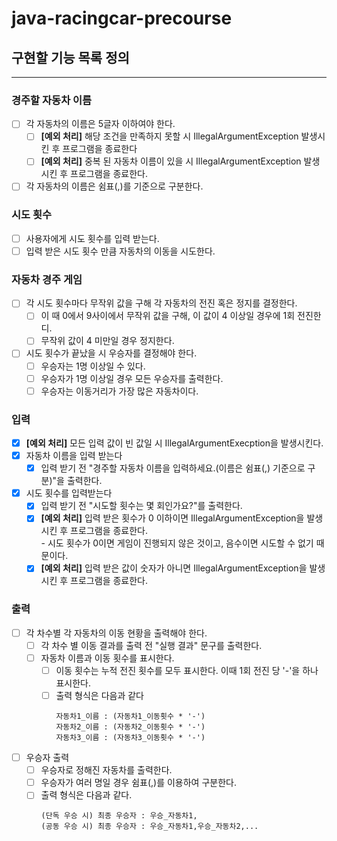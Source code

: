 # java-racingcar-precourse

## 구현할 기능 목록 정의
--- ---
### 경주할 자동차 이름
- [ ] 각 자동차의 이름은 5글자 이하여야 한다.  
  - [ ] **[예외 처리]** 해당 조건을 만족하지 못할 시 IllegalArgumentException 발생시킨 후 프로그램을 종료한다
  - [ ] **[예외 처리]** 중복 된 자동차 이름이 있을 시 IllegalArgumentException 발생시킨 후 프로그램을 종료한다.
- [ ] 각 자동차의 이름은 쉼표(,)를 기준으로 구분한다.

### 시도 횟수
- [ ] 사용자에게 시도 횟수를 입력 받는다.
- [ ] 입력 받은 시도 횟수 만큼 자동차의 이동을 시도한다.

### 자동차 경주 게임
- [ ] 각 시도 횟수마다 무작위 값을 구해 각 자동차의 전진 혹은 정지를 결정한다.
    - [ ] 이 때 0에서 9사이에서 무작위 값을 구해, 이 값이 4 이상일 경우에 1회 전진한디.
    - [ ] 무작위 값이 4 미만일 경우 정지한다.
- [ ] 시도 횟수가 끝났을 시 우승자를 결정해야 한다.
    - [ ] 우승자는 1명 이상일 수 있다.
    - [ ] 우승자가 1명 이상일 경우 모든 우승자를 출력한다.
    - [ ] 우승자는 이동거리가 가장 많은 자동차이다.

### 입력
- [X] **[예외 처리]** 모든 입력 값이 빈 값일 시 IllegalArgumentExecption을 발생시킨다.
- [X] 자동차 이름을 입력 받는다
    - [X] 입력 받기 전 "경주할 자동차 이름을 입력하세요.(이름은 쉼표(,) 기준으로 구분)"을 출력한다.
- [X] 시도 횟수를 입력받는다
    - [X] 입력 받기 전 "시도할 횟수는 몇 회인가요?"를 출력한다.
    - [X] **[예외 처리]** 입력 받은 횟수가 0 이하이면 IllegalArgumentException을 발생시킨 후 프로그램을 종료한다.  
          - 시도 횟수가 0이면 게임이 진행되지 않은 것이고, 음수이면 시도할 수 없기 때문이다.
    - [X] **[예외 처리]** 입력 받은 값이 숫자가 아니면 IllegalArgumentException을 발생시킨 후 프로그램을 종료한다.
### 출력
- [ ] 각 차수별 각 자동차의 이동 현황을 출력해야 한다.
    - [ ] 각 차수 별 이동 결과를 출력 전 "실행 결과" 문구를 출력한다.
    - [ ] 자동차 이름과 이동 횟수를 표시한다.
        - [ ] 이동 횟수는 누적 전진 횟수를 모두 표시한다. 이때 1회 전진 당 '-'을 하나 표시한다.
        - [ ] 출력 형식은 다음과 같다
            ```
            자동차1_이름 : (자동차1_이동횟수 * '-')  
            자동차2_이름 : (자동차2_이동횟수 * '-')  
            자동차3_이름 : (자동차3_이동횟수 * '-')
            ```
- [ ] 우승자 출력
    - [ ] 우승자로 정해진 자동차를 출력한다.
    - [ ] 우승자가 여러 명일 경우 쉼표(,)를 이용하여 구분한다.
    - [ ] 출력 형식은 다음과 같다.
      ```
      (단독 우승 시) 최종 우승자 : 우승_자동차1, 
      (공동 우승 시) 최종 우승자 : 우승_자동차1,우승_자동차2,...
      ```